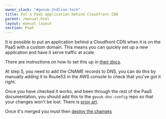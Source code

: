 ```yaml
---
owner_slack: "#govuk-2ndline-tech"
title: Put a PaaS application behind Cloudfront CDN
parent: /manual.html
layout: manual_layout
section: PaaS
---
```

It is possible to put an application behind a Cloudfront CDN when it is on the PaaS with a custom domain. This means you can quickly set up a new application and have it serve traffic at scale.

There are instructions on how to set this up in [their docs](https://docs.cloud.service.gov.uk/deploying_services/use_a_custom_domain/#set-up-the-gov-uk-paas-cdn-route-service).

At step 5, you need to add the CNAME records to DNS, you can do this by manually adding it to Route53 in the AWS console to check that you've got it right.

Once you have checked it works, and been through the rest of the PaaS documentation, you should add this to the `govuk-dns-config` repo so that your changes won't be lost. There is [prior art](https://github.com/alphagov/govuk-dns-config/pull/694).

Once it's merged you must then [deploy the changes](dns.html)
